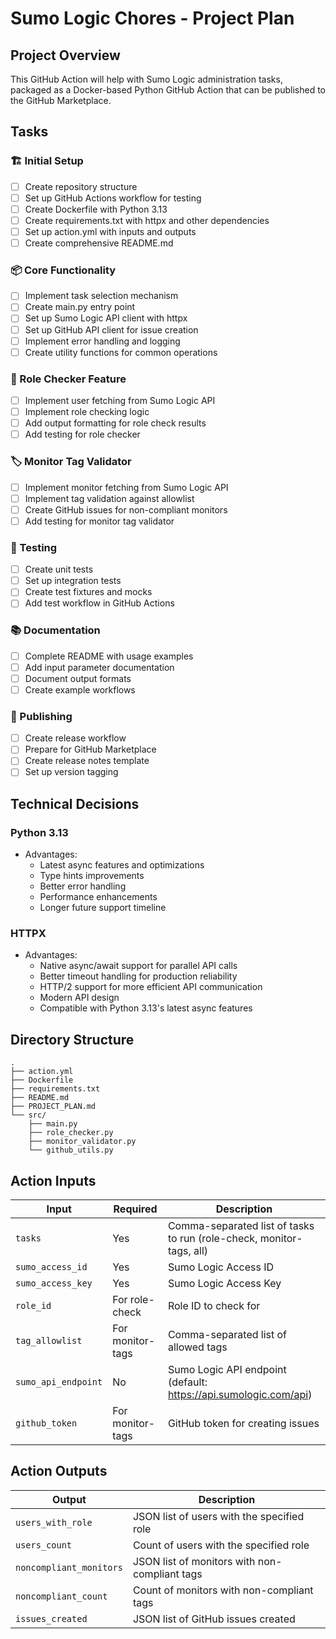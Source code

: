 # Sumo Logic Chores - Project Plan

## Project Overview
This GitHub Action will help with Sumo Logic administration tasks, packaged as a Docker-based Python GitHub Action that can be published to the GitHub Marketplace.

## Tasks

### 🏗️ Initial Setup
- [ ] Create repository structure
- [ ] Set up GitHub Actions workflow for testing
- [ ] Create Dockerfile with Python 3.13
- [ ] Create requirements.txt with httpx and other dependencies
- [ ] Set up action.yml with inputs and outputs
- [ ] Create comprehensive README.md

### 📦 Core Functionality
- [ ] Implement task selection mechanism
- [ ] Create main.py entry point
- [ ] Set up Sumo Logic API client with httpx
- [ ] Set up GitHub API client for issue creation
- [ ] Implement error handling and logging
- [ ] Create utility functions for common operations

### 👥 Role Checker Feature
- [ ] Implement user fetching from Sumo Logic API
- [ ] Implement role checking logic
- [ ] Add output formatting for role check results
- [ ] Add testing for role checker

### 🏷️ Monitor Tag Validator
- [ ] Implement monitor fetching from Sumo Logic API
- [ ] Implement tag validation against allowlist
- [ ] Create GitHub issues for non-compliant monitors
- [ ] Add testing for monitor tag validator

### 🧪 Testing
- [ ] Create unit tests
- [ ] Set up integration tests
- [ ] Create test fixtures and mocks
- [ ] Add test workflow in GitHub Actions

### 📚 Documentation
- [ ] Complete README with usage examples
- [ ] Add input parameter documentation
- [ ] Document output formats
- [ ] Create example workflows

### 🚀 Publishing
- [ ] Create release workflow
- [ ] Prepare for GitHub Marketplace
- [ ] Create release notes template
- [ ] Set up version tagging

## Technical Decisions

### Python 3.13
- Advantages:
  - Latest async features and optimizations
  - Type hints improvements
  - Better error handling
  - Performance enhancements
  - Longer future support timeline

### HTTPX
- Advantages:
  - Native async/await support for parallel API calls
  - Better timeout handling for production reliability
  - HTTP/2 support for more efficient API communication
  - Modern API design
  - Compatible with Python 3.13's latest async features

## Directory Structure
```
.
├── action.yml
├── Dockerfile
├── requirements.txt
├── README.md
├── PROJECT_PLAN.md
└── src/
    ├── main.py
    ├── role_checker.py
    ├── monitor_validator.py
    └── github_utils.py
```

## Action Inputs

| Input | Required | Description |
|-------|----------|-------------|
| `tasks` | Yes | Comma-separated list of tasks to run (role-check, monitor-tags, all) |
| `sumo_access_id` | Yes | Sumo Logic Access ID |
| `sumo_access_key` | Yes | Sumo Logic Access Key |
| `role_id` | For role-check | Role ID to check for |
| `tag_allowlist` | For monitor-tags | Comma-separated list of allowed tags |
| `sumo_api_endpoint` | No | Sumo Logic API endpoint (default: https://api.sumologic.com/api) |
| `github_token` | For monitor-tags | GitHub token for creating issues |

## Action Outputs

| Output | Description |
|--------|-------------|
| `users_with_role` | JSON list of users with the specified role |
| `users_count` | Count of users with the specified role |
| `noncompliant_monitors` | JSON list of monitors with non-compliant tags |
| `noncompliant_count` | Count of monitors with non-compliant tags |
| `issues_created` | JSON list of GitHub issues created | 
